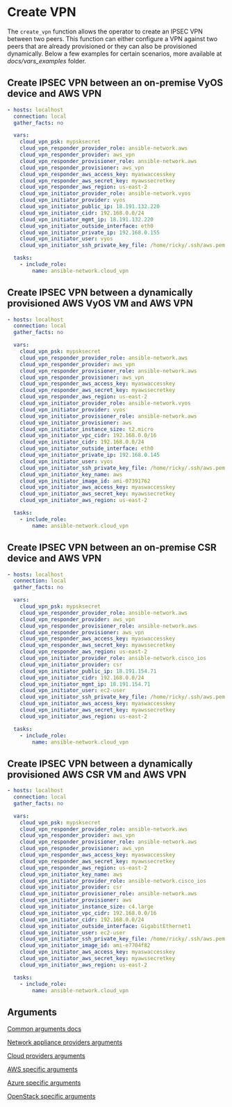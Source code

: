 # Create VPN

The `create_vpn` function allows the operator to create an IPSEC VPN
between two peers.
This function can either configure a VPN against two peers that are already
provisioned or they can also be provisioned dynamically.
Below a few examples for certain scenarios, more available at *docs/vars_examples* folder.

## Create IPSEC VPN between an on-premise VyOS device and AWS VPN

```yaml
- hosts: localhost
  connection: local
  gather_facts: no

  vars:
    cloud_vpn_psk: mypsksecret
    cloud_vpn_responder_provider_role: ansible-network.aws
    cloud_vpn_responder_provider: aws_vpn
    cloud_vpn_responder_provisioner_role: ansible-network.aws
    cloud_vpn_responder_provisioner: aws_vpn
    cloud_vpn_responder_aws_access_key: myaswaccesskey
    cloud_vpn_responder_aws_secret_key: myawssecretkey
    cloud_vpn_responder_aws_region: us-east-2
    cloud_vpn_initiator_provider_role: ansible-network.vyos
    cloud_vpn_initiator_provider: vyos
    cloud_vpn_initiator_public_ip: 18.191.132.220
    cloud_vpn_initiator_cidr: 192.168.0.0/24
    cloud_vpn_initiator_mgmt_ip: 18.191.132.220
    cloud_vpn_initiator_outside_interface: eth0
    cloud_vpn_initiator_private_ip: 192.168.0.155
    cloud_vpn_initiator_user: vyos
    cloud_vpn_initiator_ssh_private_key_file: /home/ricky/.ssh/aws.pem

  tasks:
    - include_role:
        name: ansible-network.cloud_vpn
```

## Create IPSEC VPN between a dynamically provisioned AWS VyOS VM and AWS VPN

```yaml
- hosts: localhost
  connection: local
  gather_facts: no

  vars:
    cloud_vpn_psk: mypsksecret
    cloud_vpn_responder_provider_role: ansible-network.aws
    cloud_vpn_responder_provider: aws_vpn
    cloud_vpn_responder_provisioner_role: ansible-network.aws
    cloud_vpn_responder_provisioner: aws_vpn
    cloud_vpn_responder_aws_access_key: myaswaccesskey
    cloud_vpn_responder_aws_secret_key: myawssecretkey
    cloud_vpn_responder_aws_region: us-east-2
    cloud_vpn_initiator_provider_role: ansible-network.vyos
    cloud_vpn_initiator_provider: vyos
    cloud_vpn_initiator_provisioner_role: ansible-network.aws
    cloud_vpn_initiator_provisioner: aws
    cloud_vpn_initiator_instance_size: t2.micro
    cloud_vpn_initiator_vpc_cidr: 192.168.0.0/16
    cloud_vpn_initiator_cidr: 192.168.0.0/24
    cloud_vpn_initiator_outside_interface: eth0
    cloud_vpn_initiator_private_ip: 192.168.0.145
    cloud_vpn_initiator_user: vyos
    cloud_vpn_initiator_ssh_private_key_file: /home/ricky/.ssh/aws.pem
    cloud_vpn_initiator_key_name: aws
    cloud_vpn_initiator_image_id: ami-07391762
    cloud_vpn_initiator_aws_access_key: myaswaccesskey
    cloud_vpn_initiator_aws_secret_key: myawssecretkey
    cloud_vpn_initiator_aws_region: us-east-2

  tasks:
    - include_role:
        name: ansible-network.cloud_vpn
```

## Create IPSEC VPN between an on-premise CSR device and AWS VPN

```yaml
- hosts: localhost
  connection: local
  gather_facts: no

  vars:
    cloud_vpn_psk: mypsksecret
    cloud_vpn_responder_provider_role: ansible-network.aws
    cloud_vpn_responder_provider: aws_vpn
    cloud_vpn_responder_provisioner_role: ansible-network.aws
    cloud_vpn_responder_provisioner: aws_vpn
    cloud_vpn_responder_aws_access_key: myaswaccesskey
    cloud_vpn_responder_aws_secret_key: myawssecretkey
    cloud_vpn_responder_aws_region: us-east-2
    cloud_vpn_initiator_provider_role: ansible-network.cisco_ios
    cloud_vpn_initiator_provider: csr
    cloud_vpn_initiator_public_ip: 18.191.154.71
    cloud_vpn_initiator_cidr: 192.168.0.0/24
    cloud_vpn_initiator_mgmt_ip: 18.191.154.71
    cloud_vpn_initiator_user: ec2-user
    cloud_vpn_initiator_ssh_private_key_file: /home/ricky/.ssh/aws.pem
    cloud_vpn_initiator_aws_access_key: myaswaccesskey
    cloud_vpn_initiator_aws_secret_key: myawssecretkey
    cloud_vpn_initiator_aws_region: us-east-2

  tasks:
    - include_role:
        name: ansible-network.cloud_vpn
```

## Create IPSEC VPN between a dynamically provisioned AWS CSR VM and AWS VPN

```yaml
- hosts: localhost
  connection: local
  gather_facts: no

  vars:
    cloud_vpn_psk: mypsksecret
    cloud_vpn_responder_provider_role: ansible-network.aws
    cloud_vpn_responder_provider: aws_vpn
    cloud_vpn_responder_provisioner_role: ansible-network.aws
    cloud_vpn_respnoder_provisioner: aws_vpn
    cloud_vpn_responder_aws_access_key: myaswaccesskey
    cloud_vpn_responder_aws_secret_key: myawssecretkey
    cloud_vpn_responder_aws_region: us-east-2
    cloud_vpn_initiator_key_name: aws
    cloud_vpn_initiator_provider_role: ansible-network.cisco_ios
    cloud_vpn_initiator_provider: csr
    cloud_vpn_initiator_provisioner_role: ansible-network.aws
    cloud_vpn_initiator_provisioner: aws
    cloud_vpn_initiator_instance_size: c4.large
    cloud_vpn_initiator_vpc_cidr: 192.168.0.0/16
    cloud_vpn_initiator_cidr: 192.168.0.0/24
    cloud_vpn_initiator_outside_interface: GigabitEthernet1
    cloud_vpn_initiator_user: ec2-user
    cloud_vpn_initiator_ssh_private_key_file: /home/ricky/.ssh/aws.pem
    cloud_vpn_initiator_image_id: ami-e7704f82
    cloud_vpn_initiator_aws_access_key: myaswaccesskey
    cloud_vpn_initiator_aws_secret_key: myawssecretkey
    cloud_vpn_initiator_aws_region: us-east-2

  tasks:
    - include_role:
        name: ansible-network.cloud_vpn
```

## Arguments

[Common arguments docs](common_arguments.md)

[Network appliance providers arguments](network_appliance_providers_arguments.md)

[Cloud providers arguments](cloud_providers_arguments.md)

[AWS specific arguments](aws_providers_arguments.md)

[Azure specific arguments](azure_providers_arguments.md)

[OpenStack specific arguments](openstack_providers_arguments.md)
